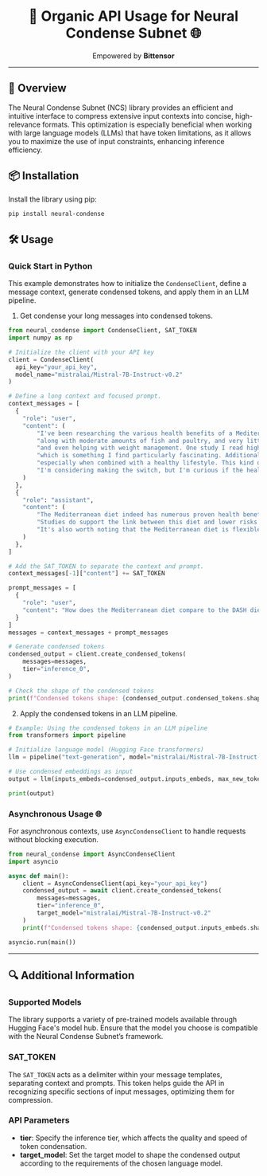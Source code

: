 <div align="center">
  <h1>🚀 Organic API Usage for Neural Condense Subnet 🌐</h1>
  <p>Empowered by <b>Bittensor</b></p>
</div>

---

## 🌟 Overview
The Neural Condense Subnet (NCS) library provides an efficient and intuitive interface to compress extensive input contexts into concise, high-relevance formats. This optimization is especially beneficial when working with large language models (LLMs) that have token limitations, as it allows you to maximize the use of input constraints, enhancing inference efficiency.

## 📦 Installation
Install the library using pip:
```bash
pip install neural-condense
```

## 🛠️ Usage

### Quick Start in Python

This example demonstrates how to initialize the `CondenseClient`, define a message context, generate condensed tokens, and apply them in an LLM pipeline.
1. Get condense your long messages into condensed tokens.
```python
from neural_condense import CondenseClient, SAT_TOKEN
import numpy as np

# Initialize the client with your API key
client = CondenseClient(
  api_key="your_api_key", 
  model_name="mistralai/Mistral-7B-Instruct-v0.2"
)

# Define a long context and focused prompt.
context_messages = [
  {
    "role": "user",
    "content": (
        "I've been researching the various health benefits of a Mediterranean diet, which includes a high intake of fruits, vegetables, whole grains, legumes, and olive oil, "
        "along with moderate amounts of fish and poultry, and very little red meat. The diet is well-known for reducing risks of heart disease, lowering cholesterol levels, "
        "and even helping with weight management. One study I read highlighted that people who follow this diet closely tend to have lower rates of cognitive decline and dementia, "
        "which is something I find particularly fascinating. Additionally, I came across information suggesting that the Mediterranean diet is associated with greater longevity, "
        "especially when combined with a healthy lifestyle. This kind of diet seems quite sustainable too, as it doesn't involve strict calorie counting or excluding entire food groups. "
        "I'm considering making the switch, but I'm curious if the health benefits are truly as significant as they seem, especially compared to other popular diets like the DASH diet or keto."
    )
  },
  {
    "role": "assistant",
    "content": (
        "The Mediterranean diet indeed has numerous proven health benefits. Its emphasis on whole foods and healthy fats, particularly from olive oil, plays a big role in promoting heart health. "
        "Studies do support the link between this diet and lower risks of heart disease, better cognitive health, and potentially longer life expectancy. Unlike restrictive diets, the Mediterranean approach is sustainable and doesn’t require avoiding major food groups, making it more practical for many people. "
        "It's also worth noting that the Mediterranean diet is flexible, which makes it easier for individuals to maintain long-term compared to more restrictive diets like keto. "
    )
  },
]

# Add the SAT_TOKEN to separate the context and prompt.
context_messages[-1]["content"] += SAT_TOKEN

prompt_messages = [
  {
    "role": "user",
    "content": "How does the Mediterranean diet compare to the DASH diet in terms of health benefits?"
  }
]
messages = context_messages + prompt_messages

# Generate condensed tokens
condensed_output = client.create_condensed_tokens(
    messages=messages,
    tier="inference_0", 
)

# Check the shape of the condensed tokens
print(f"Condensed tokens shape: {condensed_output.condensed_tokens.shape}")

```

2. Apply the condensed tokens in an LLM pipeline.
```python
# Example: Using the condensed tokens in an LLM pipeline
from transformers import pipeline

# Initialize language model (Hugging Face transformers)
llm = pipeline("text-generation", model="mistralai/Mistral-7B-Instruct-v0.2")

# Use condensed embeddings as input
output = llm(inputs_embeds=condensed_output.inputs_embeds, max_new_tokens=100)

print(output)
```

### Asynchronous Usage 🌐

For asynchronous contexts, use `AsyncCondenseClient` to handle requests without blocking execution.

```python
from neural_condense import AsyncCondenseClient
import asyncio

async def main():
    client = AsyncCondenseClient(api_key="your_api_key")
    condensed_output = await client.create_condensed_tokens(
        messages=messages,
        tier="inference_0", 
        target_model="mistralai/Mistral-7B-Instruct-v0.2"
    )
    print(f"Condensed tokens shape: {condensed_output.inputs_embeds.shape}")

asyncio.run(main())
```

---

## 🔍 Additional Information

### Supported Models
The library supports a variety of pre-trained models available through Hugging Face's model hub. Ensure that the model you choose is compatible with the Neural Condense Subnet’s framework.

### SAT_TOKEN
The `SAT_TOKEN` acts as a delimiter within your message templates, separating context and prompts. This token helps guide the API in recognizing specific sections of input messages, optimizing them for compression.

### API Parameters
- **tier**: Specify the inference tier, which affects the quality and speed of token condensation.
- **target_model**: Set the target model to shape the condensed output according to the requirements of the chosen language model.
